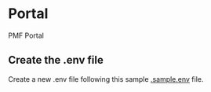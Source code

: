 # Portal
PMF Portal


## Create the .env file
Create a new .env file following this sample [.sample.env](./.sample.env) file.